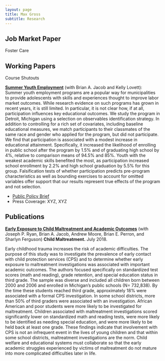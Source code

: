 ```yaml
---
layout: page
title: Max Gross
subtitle: Research
---
```


## Job Market Paper

Foster Care  

## Working Papers

Course Shutouts  

[**Summer Youth Employment**](https://max-gross.github.io/website_documents/detroit_summer_employment.pdf) (with Brian A. Jacob and Kelly Lovett): 
Summer youth employment programs are a popular way for municipalities to provide
adolescents with skills and experiences thought to improve labor market outcomes.
While research evidence on such programs has grown in recent years, it is still limited.
In particular, it is not clear how, if at all, participation influences key educational
outcomes. We study the program in Detroit, Michigan using a selection on observables
identification strategy. In addition to controlling for a rich set of covariates, including
baseline educational measures, we match participants to their classmates of the same
race and gender who applied for the program, but did not participate. We find
that participation is associated with a modest increase in educational attainment.
Specifically, it increased the likelihood of enrolling in public school after the program
by 1.5% and of graduating high school by 4%, relative to comparison means of 94.5%
and 85%. Youth with the weakest academic skills benefited the most, as participation
increased school enrollment by 2.2% and high school graduation by 5.5% for this group.
Falsification tests of whether participation predicts pre-program characteristics as well
as bounding exercises to account for omitted variables offer support that our results represent true effects of the program and not selection.
* [Public Policy Brief](https://max-gross.github.io/website_documents/detroit_summer_employment_brief.pdf)
* Press Coverage: XYZ, XYZ

## Publications

[**Early Exposure to Child Maltreatment and Academic Outcomes**](https://max-gross.github.io/website_documents/child_maltreatment_academic_outcomes.pdf) (with Joseph P. Ryan, Brian A. Jacob, Andrew Moore, Brian E. Perron, and Sharlyn Ferguson) **Child Maltreatment.** July 2018.  

Early childhood trauma increases the risk of academic difficulties. The purpose of this study was to investigate the prevalence of
early contact with child protection services (CPS) and to determine whether early exposure to maltreatment investigations was
associated with important academic outcomes. The authors focused specifically on standardized test scores (math and reading),
grade retention, and special education status in third grade. The sample was diverse and included all children born between 2000
and 2006 and enrolled in Michigan’s public schools (N= 732,838). By the time these students reached third grade, approximately
18% were associated with a formal CPS investigation. In some school districts, more than 50% of third graders were associated
with an investigation. African American and poor students were more likely to be investigated for maltreatment. Children
associated with maltreatment investigations scored significantly lower on standardized math and reading tests, were more
likely to be identified as needing special education, and were more likely to be held back at least one grade. These findings
indicate that involvement with CPS is not an infrequent event in the lives of young children and that within some school districts,
maltreatment investigations are the norm. Child welfare and educational systems must collaborate so that the early academic
struggles experienced by victims of maltreatment do not mature into more complicated difficulties later in life.

